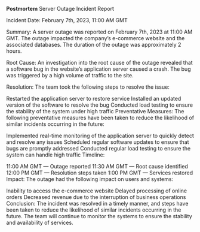 <b>Postmortem</b>
Server Outage Incident Report

Incident Date: February 7th, 2023, 11:00 AM GMT

Summary: A server outage was reported on February 7th, 2023 at 11:00 AM GMT. The outage impacted the company’s e-commerce website and the associated databases. The duration of the outage was approximately 2 hours.

Root Cause: An investigation into the root cause of the outage revealed that a software bug in the website’s application server caused a crash. The bug was triggered by a high volume of traffic to the site.

Resolution: The team took the following steps to resolve the issue:

Restarted the application server to restore service
Installed an updated version of the software to resolve the bug
Conducted load testing to ensure the stability of the system under high traffic
Preventative Measures: The following preventative measures have been taken to reduce the likelihood of similar incidents occurring in the future:

Implemented real-time monitoring of the application server to quickly detect and resolve any issues
Scheduled regular software updates to ensure that bugs are promptly addressed
Conducted regular load testing to ensure the system can handle high traffic
Timeline:

11:00 AM GMT — Outage reported
11:30 AM GMT — Root cause identified
12:00 PM GMT — Resolution steps taken
1:00 PM GMT — Services restored
Impact: The outage had the following impact on users and systems:

Inability to access the e-commerce website
Delayed processing of online orders
Decreased revenue due to the interruption of business operations
Conclusion: The incident was resolved in a timely manner, and steps have been taken to reduce the likelihood of similar incidents occurring in the future. The team will continue to monitor the systems to ensure the stability and availability of services.
